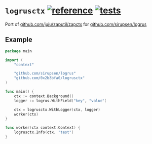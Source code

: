 # `logrusctx` [![reference][reference-badge]][reference] [![tests][tests-badge]][tests]

Port of [github.com/juju/zaputil/zapctx](https://pkg.go.dev/github.com/juju/zaputil/zapctx) for [github.com/sirupsen/logrus](https://pkg.go.dev/github.com/sirupsen/logrus)


## Example

```go
package main

import (
	"context"

	"github.com/sirupsen/logrus"
	"github.com/0x2b3bfa0/logrusctx"
)

func main() {
	ctx := context.Background()
	logger := logrus.WithField("key", "value")

	ctx = logrusctx.WithLogger(ctx, logger)
	worker(ctx)
}

func worker(ctx context.Context) {
	logrusctx.Info(ctx, "test")
}
```

[reference-badge]: https://pkg.go.dev/badge/github.com/0x2b3bfa0/logrusctx.svg
[reference]: https://pkg.go.dev/github.com/0x2b3bfa0/logrusctx
[tests-badge]: https://github.com/0x2b3bfa0/logrusctx/actions/workflows/test.yml/badge.svg?branch=main
[tests]: https://github.com/0x2b3bfa0/logrusctx/actions/workflows/test.yml
